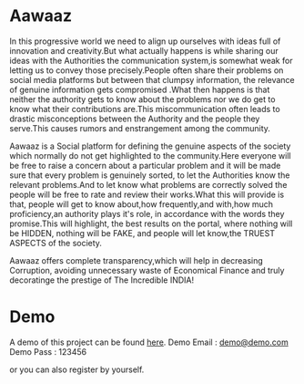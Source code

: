 # Aawaaz
In this progressive world we need to align up ourselves with ideas full of innovation and creativity.But what actually happens is while sharing our ideas with the Authorities the communication system,is somewhat weak for letting us to convey those precisely.People often share their problems on social media platforms but between that clumpsy information, the relevance of genuine information gets compromised .What then happens is that neither the authority gets to know about the problems nor we do get to know what their contributions are.This miscommunication often leads to drastic misconceptions between the Authority and the people they serve.This causes rumors and enstrangement among the community.

Aawaaz is a Social platform for defining the genuine aspects of the society which normally do not get highlighted to the community.Here everyone will be free to raise a concern about a particular problem and it will be made sure that every problem is genuinely sorted, to let the Authorities know the relevant problems.And to let know what problems are correctly solved the people will be free to rate and review their works.What this will provide is that, people will get to know about,how frequently,and with,how much proficiency,an authority plays it's role, in accordance with the words they promise.This will highlight, the best results on the portal, where nothing will be HIDDEN, nothing will be FAKE, and people will let know,the TRUEST ASPECTS of the society.

Aawaaz offers complete transparency,which will help in decreasing Corruption, avoiding unnecessary waste of Economical Finance and truly decoratinge the prestige of The Incredible INDIA!

# Demo 
A demo of this project can be found [here](https://mighty-citadel-68020.herokuapp.com).
Demo Email : demo@demo.com
Demo Pass : 123456

or you can also register by yourself.
